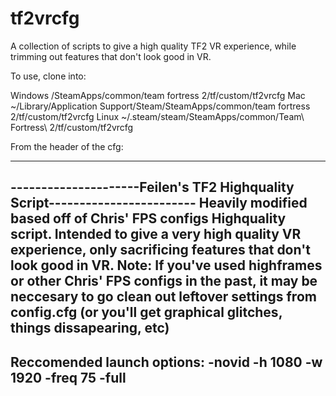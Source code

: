 # tf2vrcfg
A collection of scripts to give a high quality TF2 VR experience, while trimming out features that don't look good in VR.

To use, clone into:

Windows
<Steam Folder>/SteamApps/common/team fortress 2/tf/custom/tf2vrcfg
Mac
~/Library/Application Support/Steam/SteamApps/common/team fortress 2/tf/custom/tf2vrcfg
Linux
~/.steam/steam/SteamApps/common/Team\ Fortress\ 2/tf/custom/tf2vrcfg

From the header of the cfg:

----------------------------------------------------------------------------
---------------------Feilen's TF2 Highquality Script------------------------
Heavily modified based off of Chris' FPS configs Highquality script.
Intended to give a very high quality VR experience, only sacrificing
features that don't look good in VR.
Note: If you've used highframes or other Chris' FPS configs in the past,
it may be neccesary to go clean out leftover settings from config.cfg
(or you'll get graphical glitches, things dissapearing, etc)
----------------------------------------------------------------------------
Reccomended launch options: -novid -h 1080 -w 1920 -freq 75 -full
----------------------------------------------------------------------------
